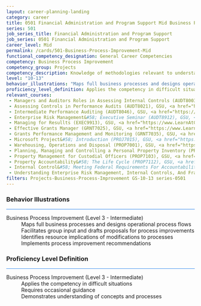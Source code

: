 ```yaml
---
layout: career-planning-landing
category: career
title: 0501 Financial Administration and Program Support Mid Business Process Improvement
series: 501
job_series_title: Financial Administration and Program Support
job_series: 0501 Financial Administration and Program Support
career_level: Mid
permalink: /cards/501-Business-Process-Improvement-Mid
functional_competency_designation: General Career Competencies
competency: Business Process Improvement
competency_group: Projects
competency_description: Knowledge of methodologies relevant to understanding, analyzing, and optimizing existing business processes; documents and understands current business processes, identifies issues, suggests process improvements, participates in implementing improvements, or monitors to ensure that improvements work as designed.
level: "10-13"
behavior_illustrations: "Maps full business processes and designs operational process flows ? Facilitates group input and drafts proposals for process improvements ? Identifies resource implications of modifications to processes ? Implements process improvement recommendations"
proficiency_level_definition: Applies the competency in difficult situations ? Requires occasional guidance ? Demonstrates understanding of concepts and processes
relevant_courses: 
 - Managers and Auditors Roles in Assessing Internal Controls (AUDT8003), GSU, <a href="https://www.LearnAtGSUSA.com/AUDT8011">https://www.LearnAtGSUSA.com/AUDT8011</a>
 - Assessing Controls in Performance Audits (AUDT8021), GSU, <a href="https://www.LearnAtGSUSA.com/AUDT8029">https://www.LearnAtGSUSA.com/AUDT8029</a>
 - Intermediate Performance Auditing (AUDT8046), GSU, <a href="https://www.LearnAtGSUSA.com/AUDT8050">https://www.LearnAtGSUSA.com/AUDT8050</a>
 - Enterprise Risk Management&#58; Executive Seminar (AUDT8912), GSU, <a href="https://www.LearnAtGSUSA.com/AUDT8912">https://www.LearnAtGSUSA.com/AUDT8912</a>
 - Managing for Resullts (EXEC9913), GSU, <a href="https://www.LearnAtGSUSA.com/EXEC9921">https://www.LearnAtGSUSA.com/EXEC9921</a>
 - Effective Grants Manager (GRNT7025), GSU, <a href="https://www.LearnAtGSUSA.com/GRNT7025">https://www.LearnAtGSUSA.com/GRNT7025</a>
 - Grants Performance Management and Monitoring (GRNT7035), GSU, <a href="https://www.LearnAtGSUSA.com/GRNT7035">https://www.LearnAtGSUSA.com/GRNT7035</a>
 - Microsoft Project&#58; Introduction (PROJ7015), GSU, <a href="https://www.LearnAtGSUSA.com/PROJ7023">https://www.LearnAtGSUSA.com/PROJ7023</a>
 - Warehousing, Operations and Disposal (PROP7001), GSU, <a href="https://www.LearnAtGSUSA.com/PROP7001">https://www.LearnAtGSUSA.com/PROP7001</a>
 - Planning, Managing and Controlling a Personal Property Inventory (PROP7013), GSU, <a href="https://www.LearnAtGSUSA.com/PROP7013">https://www.LearnAtGSUSA.com/PROP7013</a>
 - Property Management for Custodial Officers (PROP7103), GSU, <a href="https://www.LearnAtGSUSA.com/PROP7103">https://www.LearnAtGSUSA.com/PROP7103</a>
 - Property Accountability&#58; The Life Cycle (PROP7112), GSU, <a href="https://www.LearnAtGSUSA.com/PROP7112">https://www.LearnAtGSUSA.com/PROP7112</a>
 - Internal Control&#58; Meeting Federal Requirements For Accountability, MC, <a href="https://www.managementconcepts.com/course/id/5112?utm_source=CFOportal&utm_medium=listing&utm_campaign=CFOTTEP&utm_id=23FM">https://www.managementconcepts.com/course/id/5112?utm_source=CFOportal&utm_medium=listing&utm_campaign=CFOTTEP&utm_id=23FM</a>
 - Understanding Enterprise Risk Management, Internal Controls, And Fraud Prevention In The Federal Environment, MC, <a href="https://www.managementconcepts.com/course/id/5892?utm_source=CFOportal&utm_medium=listing&utm_campaign=CFOTTEP&utm_id=23FM">https://www.managementconcepts.com/course/id/5892?utm_source=CFOportal&utm_medium=listing&utm_campaign=CFOTTEP&utm_id=23FM</a>
filters: Projects-Business-Process-Improvement GS-10-13 series-0501
---
```


<div class="desktop:grid-col-6 margin-y-3">
  <div class="border-top-2 bg-white padding-3 shadow-5 height-full members-hover border-1px button-border border-top-blue radius-lg card-text-color">
    <h3>Behavior Illustrations</h3>
    <hr style="background-color: #2680EB !important;"/>
    <dl class="text-base card-content-color"><dt>Business Process Improvement (Level 3 - Intermediate)</dt><dd>Maps full business processes and designs operational process flows </dd><dd> Facilitates group input and drafts proposals for process improvements </dd><dd> Identifies resource implications of modifications to processes </dd><dd> Implements process improvement recommendations</dd></dl>
  </div>
</div>
<div class="desktop:grid-col-6 margin-y-3">
  <div class="border-top-2 bg-white padding-3 shadow-5 height-full members-hover border-1px button-border border-top-blue radius-lg card-text-color">
    <h3>Proficiency Level Definition</h3>
     <hr style="background-color: #2680EB !important;"/>
    <dl class="text-base card-content-color"><dt>Business Process Improvement (Level 3 - Intermediate)</dt><dd>Applies the competency in difficult situations </dd><dd> Requires occasional guidance </dd><dd> Demonstrates understanding of concepts and processes</dd></dl>
  </div>
</div>